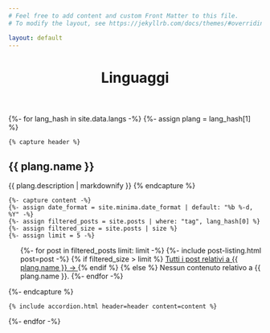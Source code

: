 ```yaml
---
# Feel free to add content and custom Front Matter to this file.
# To modify the layout, see https://jekyllrb.com/docs/themes/#overriding-theme-defaults

layout: default
---
```


<div class="home accordion-container">
    <header class="post-header">
        <h1 class="post-title">Linguaggi</h1>
    </header>

{%- for lang_hash in site.data.langs -%}
    {%- assign plang = lang_hash[1] %}

    {% capture header %}
<h2>{{ plang.name }}</h2>
{{ plang.description | markdownify }}
    {% endcapture %}

    {%- capture content -%}
    {%- assign date_format = site.minima.date_format | default: "%b %-d, %Y" -%}
    {%- assign filtered_posts = site.posts | where: "tag", lang_hash[0] %}
    {%- assign filtered_size = site.posts | size %}
    {%- assign limit = 5 -%}

<ul class="post-list">
    {%- for post in filtered_posts limit: limit -%}
    {%- include post-listing.html post=post -%}
    {% if filtered_size > limit %}
    <a href="{{ "/linguaggio/" | append: lang_hash[0] | append: "/" | relative_url }}">
        Tutti i post relativi a {{ plang.name }} →
    </a>
    {% endif %}
    {% else %}
    Nessun contenuto relativo a {{ plang.name }}.
    {%- endfor -%}
</ul>
    {%- endcapture %}

    {% include accordion.html header=header content=content %}
{%- endfor -%}
</div>
